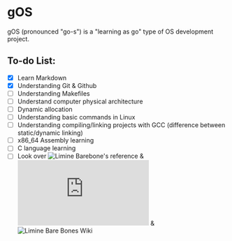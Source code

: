 # gOS
gOS (pronounced "go-s") is a "learning as go" type of OS development project.

## To-do List:
- [x] Learn Markdown
- [x] Understanding Git & Github
- [ ] Understanding Makefiles
- [ ] Understand computer physical architecture
- [ ] Dynamic allocation
- [ ] Understanding basic commands in Linux
- [ ] Understanding compiling/linking projects with GCC (difference between static/dynamic linking) 
- [ ] x86_64 Assembly learning
- [ ] C language learning
- [ ] Look over ![Limine Barebone's reference](https://github.com/limine-bootloader/limine-barebones) & ![Limine's protocol](https://github.com/limine-bootloader/limine/blob/trunk/PROTOCOL.md) & ![Limine Bare Bones Wiki](https://wiki.osdev.org/Limine_Bare_Bones)

